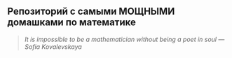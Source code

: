 ## Репозиторий с самыми МОЩНЫМИ домашками по математике

> *It is impossible to be a mathematician without being a poet in soul
> — Sofia Kovalevskaya*
